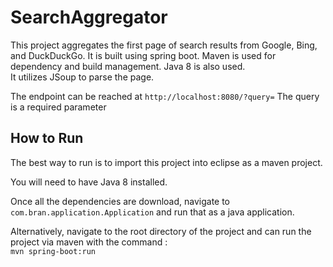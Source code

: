 # SearchAggregator
This project aggregates the first page of search results from Google, Bing, and DuckDuckGo. 
It is built using spring boot. Maven is used for dependency and build management.  Java 8 is also used.  
It utilizes JSoup to parse the page.

The endpoint can be reached at `http://localhost:8080/?query=`
The query is a required parameter

## How to Run
The best way to run is to import this project into eclipse as a maven project.  

You will need to have Java 8 installed.

Once all the dependencies are download, navigate to `com.bran.application.Application` and run that as a java application.

Alternatively, navigate to the root directory of the project and can run the project via maven with the command : <br/>`mvn spring-boot:run`

